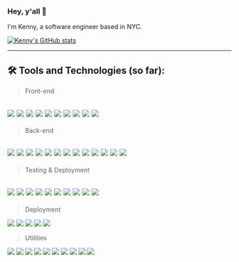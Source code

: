 ### Hey, y'all 🤘

<!--
**kennyctran/kennyctran** is a ✨ _special_ ✨ repository because its `README.md` (this file) appears on your GitHub profile.

Here are some ideas to get you started:

- 🔭 I’m currently working on ...
- 🌱 I’m currently learning ...
- 👯 I’m looking to collaborate on ...
- 🤔 I’m looking for help with ...
- 💬 Ask me about ...
- 📫 How to reach me: ...
- 😄 Pronouns: ...
- ⚡ Fun fact: ...
-->

I'm Kenny, a software engineer based in NYC. 

[![Kenny's GitHub stats](https://github-readme-stats.vercel.app/api?username=kennyctran)](https://github.com/anuraghazra/github-readme-stats)

---
🛠 Tools and Technologies (so far):
--
> Front-end

<img src="https://img.shields.io/badge/Language-Javascript-%23FCDC00?style=plastic&logo=JavaScript"> <img src="https://img.shields.io/badge/Framework-React-%2361dafb?style=plastic&logo=React"> <img src="https://img.shields.io/badge/Library-Redux-%237249B6?style=plastic&logo=Redux"> <img src="https://img.shields.io/badge/Tool-HTML5-%23E54B20?style=plastic&logo=html5"> <img src="https://img.shields.io/badge/Tool-CSS3-%23254BDD?style=plastic&logo=css3"> <img src="https://img.shields.io/badge/Preprocessor-Sass%2FScss-%23C04080?style=plastic&logo=sass"> <img src="https://img.shields.io/badge/Library-jQuery-%230A68AD?style=plastic&logo=jquery"> <img src="https://img.shields.io/badge/Framework-Material--UI-%2300AFFE?style=plastic&logo=material-ui">  <img src="https://img.shields.io/badge/Framework-Bootstrap-%238812FB?style=plastic&logo=bootstrap"> <img src="https://img.shields.io/badge/Library-Chart.js-%23FF6383?style=plastic&logo=chart.js">
--

> Back-end

<img src="https://img.shields.io/badge/Tool-Node.js-%2373B059?style=plastic&logo=node.js"> <img src="https://img.shields.io/badge/Framework-Express-%23239DFF?style=plastic&logo=Express"> <img src="https://img.shields.io/badge/Database-MongoDB-%2312AA52?style=plastic&logo=mongodb"> <img src="https://img.shields.io/badge/ODM-Mongoose-%23880000?style=plastic"> <img src="https://img.shields.io/badge/Database-MySQL-%23F29210?style=plastic&logo=mysql"> <img src="https://img.shields.io/badge/Database-SQLite-%23044A64?style=plastic&logo=sqlite"> <img src="https://img.shields.io/badge/Tool-Axios-blueviolet?style=plastic"> <img src="https://img.shields.io/badge/Tool-Superagent-%23BC615D?style=plastic"> <img src="https://img.shields.io/badge/Tool-Fetch-%23DDF4FF?style=plastic"> <img src="https://img.shields.io/badge/Library-Underscore-%230270B5?style=plastic"> <img src="https://img.shields.io/badge/Library-Lodash-%233692FF?style=plastic"> <img src="https://img.shields.io/badge/Tool-Node%20Debugger-%2343843D?style=plastic&logo=node.js"> <img src="https://img.shields.io/badge/Tool-Chrome%20Dev%20Tools-%23236CD4?style=plastic&logo=google-chrome">
--

> Testing & Deployment

<img src="https://img.shields.io/badge/Framework-Jest-%23920E1B?style=plastic&logo=Jest"> <img src="https://img.shields.io/badge/Framework-Mocha-%238D6848?style=plastic&logo=mocha"> <img src="https://img.shields.io/badge/Utility-Enzyme-%23FF395B?style=plastic&logo=Enzyme"> <img src="https://img.shields.io/badge/Utility-Supertest-important?style=plastic"> <img src="https://img.shields.io/badge/Library-Chai-%23F6ECD4?style=plastic"> <img src="https://img.shields.io/badge/Library-Sinon-%2388543B?style=plastic"> <img src="https://img.shields.io/badge/Tool-Postman-%23FF6C37?style=plastic&logo=postman"> <img src="https://img.shields.io/badge/Tool-json--server-%23FFFFFF?style=plastic&logo=json"> <img src="https://img.shields.io/badge/Methodology-TDD-yellow?style=plastic"> <img src="https://img.shields.io/badge/Methodology-BDD-yellow?style=plastic"> 
--

> Deployment

<img src="https://img.shields.io/badge/Tool-AWS-%23EA902E?style=plastic&logo=amazon-aws"> <img src="https://img.shields.io/badge/Tool-Heroku-%23440198?style=plastic&logo=heroku"> <img src="https://img.shields.io/badge/Tool-Docker-%232496EC?style=plastic&logo=docker"> <img src="https://img.shields.io/badge/Tool-Docker%20Hub-%232496EC?style=plastic&logo=docker"> <img src="https://img.shields.io/badge/Tool-Github-%2324292E?style=plastic&logo=github">

> Utilities

<img src="https://img.shields.io/badge/Tool-Babel-%23CBB433?style=plastic&logo=Babel"> <img src="https://img.shields.io/badge/Tool-Webpack-%2375AFCC?style=plastic&logo=webpack"> <img src="https://img.shields.io/badge/Version%20Control-Git-%23E84F31?style=plastic&logo=git"> <img src="https://img.shields.io/badge/Tool-Yarn-%232187B6?style=plastic&logo=yarn"> <img src="https://img.shields.io/badge/Tool-npm-%23CB3837?style=plastic&logo=npm"> <img src="https://img.shields.io/badge/Shell-Bash-%2349A124?style=plastic&logo=gnu-bash"> <img src="https://img.shields.io/badge/Editor-VS%20Code-%2320A2EB?style=plastic&logo=visual-studio-code"> <img src="https://img.shields.io/badge/Tool-Trello-%23EDE9FF?style=plastic&logo=trello"> <img src="https://img.shields.io/badge/Tool-Jira-%232484FF?style=plastic&logo=jira"> <img src="https://img.shields.io/badge/Methodology-Agile-%233747D9?style=plastic">
